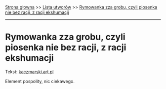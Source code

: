[Strona głowna](../index.md) >> [Lista utworów](../list.md) >> [Rymowanka zza grobu, czyli piosenka nie bez racji, z racji ekshumacji](529.md)

---

# Rymowanka zza grobu, czyli piosenka nie bez racji, z racji ekshumacji

Tekst: [kaczmarski.art.pl](https://www.kaczmarski.art.pl/tworczosc/wiersze/rymowanka-zza-grobu-czyli-piosenka-nie-bez-racji-z-racji-ekshumacji/)

Element pospolity, nic ciekawego.